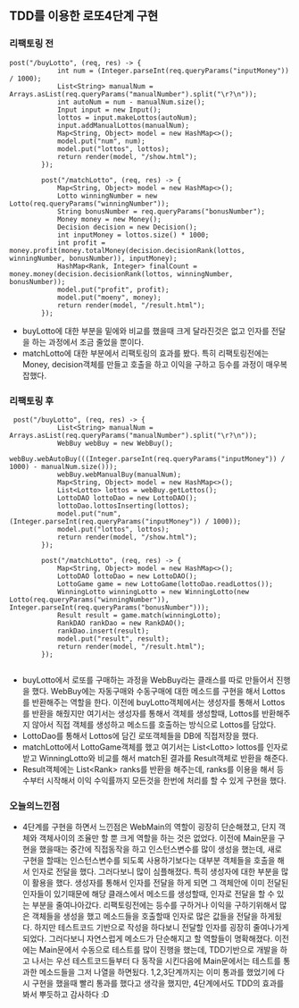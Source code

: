 ## TDD를 이용한 로또4단계 구현

### 리팩토링 전
```
post("/buyLotto", (req, res) -> {
            int num = (Integer.parseInt(req.queryParams("inputMoney")) / 1000);
            List<String> manualNum = Arrays.asList(req.queryParams("manualNumber").split("\r?\n"));
            int autoNum = num - manualNum.size();
            Input input = new Input();
            lottos = input.makeLottos(autoNum);
            input.addManualLottos(manualNum);
            Map<String, Object> model = new HashMap<>();
            model.put("num", num);
            model.put("lottos", lottos);
            return render(model, "/show.html");
        });

        post("/matchLotto", (req, res) -> {
            Map<String, Object> model = new HashMap<>();
            Lotto winningNumber = new Lotto(req.queryParams("winningNumber"));
            String bonusNumber = req.queryParams("bonusNumber");
            Money money = new Money();
            Decision decision = new Decision();
            int inputMoney = lottos.size() * 1000;
            int profit = money.profit(money.totalMoney(decision.decisionRank(lottos, winningNumber, bonusNumber)), inputMoney);
            HashMap<Rank, Integer> finalCount = money.money(decision.decisionRank(lottos, winningNumber, bonusNumber));
            model.put("profit", profit);
            model.put("moeny", money);
            return render(model, "/result.html");
        });
```
- buyLotto에 대한 부분을 밑에와 비교를 했을때 크게 달라진것은 없고 인자를 전달을 하는 과정에서 조금 줄었을 뿐이다. 
- matchLotto에 대한 부분에서 리팩토링의 효과를 봤다. 특히 리팩토링전에는 Money, decision객체를 만들고 호출을 하고 이익을 구하고 등수를 과정이 매우복잡했다.

### 리팩토링 후
```
 post("/buyLotto", (req, res) -> {
            List<String> manualNum = Arrays.asList(req.queryParams("manualNumber").split("\r?\n"));
            WebBuy webBuy = new WebBuy();
            webBuy.webAutoBuy(((Integer.parseInt(req.queryParams("inputMoney")) / 1000) - manualNum.size()));
            webBuy.webManualBuy(manualNum);
            Map<String, Object> model = new HashMap<>();
            List<Lotto> lottos = webBuy.getLottos();
            LottoDAO lottoDao = new LottoDAO();
            lottoDao.lottosInserting(lottos);
            model.put("num", (Integer.parseInt(req.queryParams("inputMoney")) / 1000));
            model.put("lottos", lottos);
            return render(model, "/show.html");
        });

        post("/matchLotto", (req, res) -> {
            Map<String, Object> model = new HashMap<>();
            LottoDAO lottoDao = new LottoDAO();
            LottoGame game = new LottoGame(lottoDao.readLottos());
            WinningLotto winningLotto = new WinningLotto(new Lotto(req.queryParams("winningNumber")), Integer.parseInt(req.queryParams("bonusNumber")));
            Result result = game.match(winningLotto);
            RankDAO rankDao = new RankDAO();
            rankDao.insert(result);
            model.put("result", result);
            return render(model, "/result.html");
        });
        
  ```
  - buyLotto에서 로또를 구매하는 과정을 WebBuy라는 클래스를 따로 만들어서 진행을 했다. WebBuy에는 자동구매와 수동구매에 대한 메소드를 구현을 해서 Lottos를 반환해주는 역할을 한다. 이전에 buyLotto객체에서는 생성자를 통해서 Lottos를 반환을 해줬지만 여기서는 생성자를 통해서 객체를 생성할때, Lottos를 반환해주지 않아서 직접 객체를 생성하고 메소드를 호출하는 방식으로 Lottos를 담았다.
  - LottoDao를 통해서 Lottos에 담긴 로또객체들을 DB에 직접저장을 했다.
  - matchLotto에서 LottoGame객체를 했고 여기서는 List\<Lotto> lottos를 인자로 받고 WinningLotto와 비교를 해서 match된 결과를 Result객체로 반환을 해준다.
  - Result객체에는 List\<Rank> ranks를 반환을 해주는데, ranks를 이용을 해서 등수부터 시작해서 이익 수익률까지 모든것을 한번에 처리를 할 수 있게 구현을 했다.

### 오늘의느낀점
- 4단계를 구현을 하면서 느낀점은 WebMain의 역할이 굉장히 단순해졌고, 단지 객체와 객체사이의 조율만 할 뿐 크게 역할을 하는 것은 없었다. 이전에 Main문을 구현을 했을때는 중간에 직접동작을 하고 인스턴스변수를 많이 생성을 했는데, 새로 구현을 할때는 인스턴스변수를 되도록 사용하기보다는 대부분 객체들을 호출을 해서 인자로 전달을 했다. 그러다보니 많이 심플해졌다. 특히 생성자에 대한 부분을 많이 활용을 했다. 생성자를 통해서 인자를 전달을 하게 되면 그 객체안에 이미 전달된 인자들이 있기때문에 해당 클래스에서 메소드를 생성할때, 인자로 전달을 할 수 있는 부분을 줄여나아갔다. 리팩토링전에는 등수를 구하거나 이익을 구하기위해서 많은 객체들을 생성을 했고 메소드들을 호출할때 인자로 많은 값들을 전달을 하게됬다. 하지만 테스트코드 기반으로 작성을 하다보니 전달할 인자를 굉장히 줄여나가게 되었다. 그러다보니 자연스럽게 메소드가 단순해지고 할 역할들이 명확해졌다. 이전에는 Main문에서 수동으로 테스트를 많이 진행을 했는데, TDD기반으로 개발을 하고 나서는 우선 테스트코드들부터 다 동작을 시킨다음에 Main문에서는 테스트를 통과한 메소드들을 그저 나열을 하면됬다. 1,2,3단계까지는 이미 통과를 했었기에 다시 구현을 했을때 빨리 통과를 했다고 생각을 했지만, 4단계에서도 TDD의 효과를 봐서 뿌듯하고 감사하다 :D